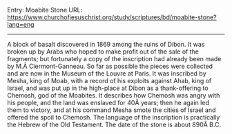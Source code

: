 Entry: Moabite Stone
URL: https://www.churchofjesuschrist.org/study/scriptures/bd/moabite-stone?lang=eng

---

A block of basalt discovered in 1869 among the ruins of Dibon. It was broken up by Arabs who hoped to make profit out of the sale of the fragments; but fortunately a copy of the inscription had already been made by M.Â Clermont-Ganneau. So far as possible the pieces were collected and are now in the Museum of the Louvre at Paris. It was inscribed by Mesha, king of Moab, with a record of his exploits against Ahab, king of Israel, and was put up in the high-place at Dibon as a thank-offering to Chemosh, god of the Moabites. It describes how Chemosh was angry with his people, and the land was enslaved for 40Â years; then he again led them to victory, and at his command Mesha smote the cities of Israel and offered the spoil to Chemosh. The language of the inscription is practically the Hebrew of the Old Testament. The date of the stone is about 890Â B.C.

